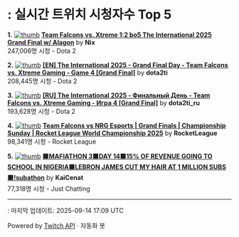 # : 실시간 트위치 시청자수 Top 5

**1.** [![thumb](https://static-cdn.jtvnw.net/previews-ttv/live_user_nix-320x180.jpg)](https://twitch.tv/Nix)
**[Team Falcons vs. Xtreme 1:2 bo5 The International 2025 Grand Final w/ Alagon](https://twitch.tv/Nix)** by **Nix**<br>247,006명 시청  - Dota 2

**2.** [![thumb](https://static-cdn.jtvnw.net/previews-ttv/live_user_dota2ti-320x180.jpg)](https://twitch.tv/dota2ti)
**[[EN] The International 2025 - Grand Final Day - Team Falcons vs. Xtreme Gaming - Game 4 [Grand Final]](https://twitch.tv/dota2ti)** by **dota2ti**<br>208,445명 시청  - Dota 2

**3.** [![thumb](https://static-cdn.jtvnw.net/previews-ttv/live_user_dota2ti_ru-320x180.jpg)](https://twitch.tv/dota2ti_ru)
**[[RU] The International 2025 - Финальный День - Team Falcons vs. Xtreme Gaming - Игра 4 [Grand Final]](https://twitch.tv/dota2ti_ru)** by **dota2ti_ru**<br>193,628명 시청  - Dota 2

**4.** [![thumb](https://static-cdn.jtvnw.net/previews-ttv/live_user_rocketleague-320x180.jpg)](https://twitch.tv/RocketLeague)
**[Team Falcons vs NRG Esports | Grand Finals | Championship Sunday | Rocket League World Championship 2025](https://twitch.tv/RocketLeague)** by **RocketLeague**<br>98,341명 시청  - Rocket League

**5.** [![thumb](https://static-cdn.jtvnw.net/previews-ttv/live_user_kaicenat-320x180.jpg)](https://twitch.tv/KaiCenat)
**[🟩MAFIATHON 3🟩DAY 14🟩15% OF REVENUE GOING TO SCHOOL IN NIGERIA🟩LEBRON JAMES CUT MY HAIR AT 1 MILLION SUBS🟩!subathon](https://twitch.tv/KaiCenat)** by **KaiCenat**<br>77,318명 시청  - Just Chatting


---
: 마지막 업데이트: 2025-09-14 17:09 UTC

Powered by [Twitch API](https://dev.twitch.tv/docs/api/reference) · 자동화 봇